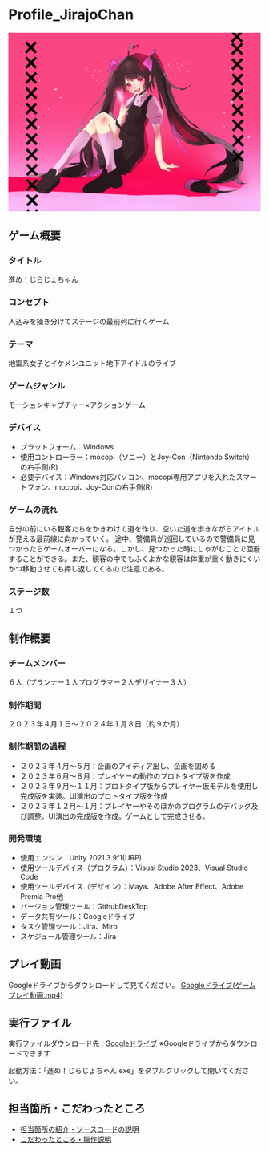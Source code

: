 # Profile_JirajoChan
![Title](IMG_1764.png)
## ゲーム概要
### タイトル
進め！じらじょちゃん
### コンセプト
人込みを掻き分けてステージの最前列に行くゲーム
### テーマ
地雷系女子とイケメンユニット地下アイドルのライブ
### ゲームジャンル
モーションキャプチャー×アクションゲーム
### デバイス
- プラットフォーム：Windows
- 使用コントローラー：mocopi（ソニー）とJoy-Con（Nintendo Switch）の右手側(R)
- 必要デバイス：Windows対応パソコン、mocopi専用アプリを入れたスマートフォン、mocopi、Joy-Conの右手側(R)
### ゲームの流れ
自分の前にいる観客たちをかきわけて道を作り、空いた道を歩きながらアイドルが見える最前線に向かっていく。
途中、警備員が巡回しているので警備員に見つかったらゲームオーバーになる。しかし、見つかった時にしゃがむことで回避することができる。また、観客の中でもふくよかな観客は体重が重く動きにくいかつ移動させても押し返してくるので注意である。
### ステージ数
１つ

## 制作概要
### チームメンバー
６人（プランナー１人プログラマー２人デザイナー３人）
### 制作期間
２０２３年４月１日～２０２４年１月８日（約９か月）
### 制作期間の過程
- ２０２３年４月～５月：企画のアイディア出し、企画を固める
- ２０２３年６月～８月：プレイヤーの動作のプロトタイプ版を作成
- ２０２３年９月～１１月：プロトタイプ版からプレイヤー仮モデルを使用し完成版を実装。UI演出のプロトタイプ版を作成
- ２０２３年１２月～１月：プレイヤーやそのほかのプログラムのデバッグ及び調整。UI演出の完成版を作成。ゲームとして完成させる。
### 開発環境
- 使用エンジン：Unity 2021.3.9f1(URP)
- 使用ツールデバイス（プログラム）：Visual Studio 2023、Visual Studio Code
- 使用ツールデバイス（デザイン）：Maya、Adobe After Effect、Adobe Premia Pro他
- バージョン管理ツール：GithubDeskTop
- データ共有ツール：Googleドライブ
- タスク管理ツール：Jira、Miro
- スケジュール管理ツール：Jira

## プレイ動画
Googleドライブからダウンロードして見てください。
[Googleドライブ(ゲームプレイ動画.mp4)](https://drive.google.com/drive/folders/1nMyY0sDotPW2siwIsQEvLhm_9mhOpkaG?usp=drive_link)

## 実行ファイル
実行ファイルダウンロード先 : [Googleドライブ](https://drive.google.com/drive/folders/1cghRlKG18eoQ9CXvRTsFN24R8oswNXNR?usp=sharing)
※Googleドライブからダウンロードできます

起動方法：「進め！じらじょちゃん.exe」をダブルクリックして開いてください。

## 担当箇所・こだわったところ
- [担当箇所の紹介・ソースコードの説明](担当箇所.md)
- [こだわったところ・操作説明](こだわったとこ・操作説明.md)